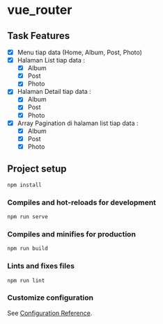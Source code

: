 # vue_router

## Task Features
- [x] Menu tiap data (Home, Album, Post, Photo)
- [x] Halaman List tiap data :
  - [x] Album
  - [x] Post
  - [x] Photo
- [x] Halaman Detail tiap data :
  - [x] Album
  - [x] Post
  - [x] Photo
- [x] Array Pagination di halaman list tiap data :
  - [x] Album
  - [x] Post
  - [x] Photo

## Project setup
```
npm install
```

### Compiles and hot-reloads for development
```
npm run serve
```

### Compiles and minifies for production
```
npm run build
```

### Lints and fixes files
```
npm run lint
```

### Customize configuration
See [Configuration Reference](https://cli.vuejs.org/config/).
